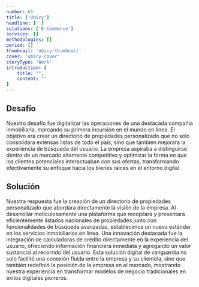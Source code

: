 ```yaml
---
number: 65
title: ['Ubicy']
headline: ['']
solutions: ['E-Commerce']
services: []
methodologies: []
period: []
thumbnail: 'ubicy-thumbnail'
cover: 'ubicy-cover'
storyType: 'Work'
introduction: {
    title: "",
    content: ""
}
---
```


## Desafío

Nuestro desafío fue digitalizar las operaciones de una destacada compañía inmobiliaria, marcando su primera incursión en el mundo en línea. El objetivo era crear un directorio de propiedades personalizado que no solo consolidara extensas listas de todo el país, sino que también mejorara la experiencia de búsqueda del usuario. La empresa aspiraba a distinguirse dentro de un mercado altamente competitivo y optimizar la forma en que los clientes potenciales interactuaban con sus ofertas, transformando efectivamente su enfoque hacia los bienes raíces en el entorno digital.

## Solución

Nuestra respuesta fue la creación de un directorio de propiedades personalizado que abordara directamente la visión de la empresa. Al desarrollar meticulosamente una plataforma que recopilara y presentara eficientemente listados nacionales de propiedades junto con funcionalidades de búsqueda avanzadas, establecimos un nuevo estándar en los servicios inmobiliarios en línea. Una innovación destacada fue la integración de calculadoras de crédito directamente en la experiencia del usuario, ofreciendo información financiera inmediata y agregando un valor sustancial al recorrido del usuario. Esta solución digital de vanguardia no solo facilitó una conexión fluida entre la empresa y su clientela, sino que también redefinió la posición de la empresa en el mercado, mostrando nuestra experiencia en transformar modelos de negocio tradicionales en éxitos digitales pioneros.